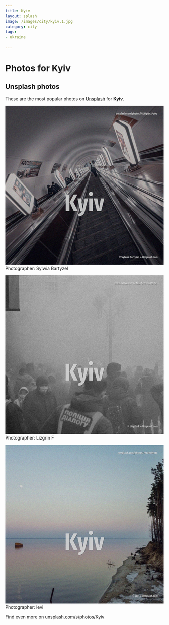 ```yaml
---
title: Kyiv
layout: splash
image: /images/city/kyiv.1.jpg
category: city
tags:
- ukraine

---
```

# Photos for Kyiv
 
## Unsplash photos
These are the most popular photos on [Unsplash](https://unsplash.com) for **Kyiv**.
 
![Kyiv](/images/city/kyiv.1.jpg)
Photographer:  Sylwia Bartyzel
 
![Kyiv](/images/city/kyiv.2.jpg)
Photographer:  Lizgrin F
 
![Kyiv](/images/city/kyiv.3.jpg)
Photographer:  levi
 
Find even more on [unsplash.com/s/photos/Kyiv](https://unsplash.com/s/photos/Kyiv)
 
